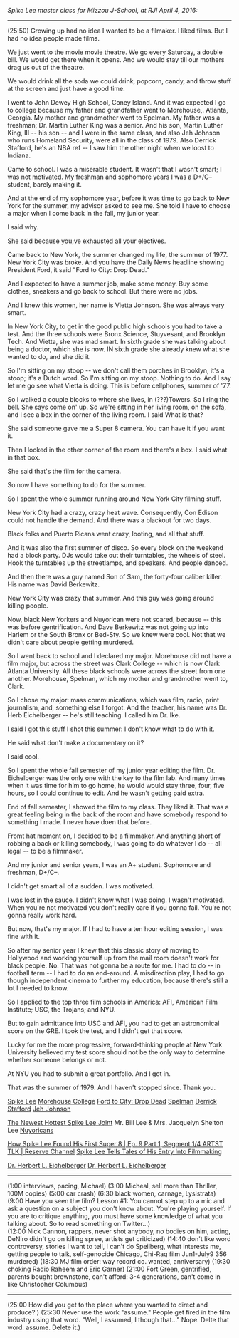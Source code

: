 *Spike Lee master class for Mizzou J-School, at RJI April 4, 2016:*


--------
(25:50) Growing up  had no idea I wanted to be a filmaker. I liked films. But I had no idea people made films.

We just went to the movie movie theatre. We go every Saturday, a double bill. We would get there when it opens. And we would stay till our mothers drag us out of the theatre.

We would drink all the soda we could drink, popcorn, candy, and throw stuff at the screen and just have a good time.

I went to John Dewey High School, Coney Island. And it was expected I go to college because my father and grandfather went to Morehouse,. Atlanta, Georgia. My mother and grandmother went to Spelman. My father was a freshman; Dr. Martin Luther King was a senior. And his son, Martin Luther King, III -- his son -- and I were in the same class, and also Jeh Johnson who runs Homeland Security, were all in the class of 1979. Also Derrick Stafford, he's an NBA ref -- I saw him the other night when we loost to Indiana.

Came to school. I was a miserable student. It wasn't that I wasn't smart; I was not motivated. My freshman and sophomore years I was a D+/C– student, barely making it.

And at the end of my  sophomore year, before it was time to go back to New York for the summer, my advisor asked to see me. She told I have to choose a major when I come back in the fall, my junior year.

I said why.

She said because you;ve exhausted all your electives.

Came back to New York, the summer changed my life, the summer of 1977. New York City was broke. And you have the Daily News headline showing  President Ford, it said "Ford to City: Drop Dead."

And I expected to have a summer job, make some money. Buy some clothes, sneakers and go back to school. But there were no jobs.

And I knew this women, her name is Vietta Johnson. She was always very smart.

In New York City, to get in the good public high schools you had to take a test. And the three schools were Bronx Science, Stuyvesant, and Brooklyn Tech. And Vietta, she was mad smart. In sixth grade she was talking about being a doctor, which she is now. IN sixth grade she already knew what she wanted to do, and she did it.

So I'm sitting on my stoop -- we don't call them porches in Brooklyn, it's a stoop; it's a Dutch word. So I'm sitting on my stoop. Nothing to do. And I say let me go see what Vietta is doing. This is before cellphones, summer of '77.

So I walked a couple blocks to where she lives, in (???)Towers. So I ring the bell. She says come on' up. So we're sitting in her living room, on the sofa, and I see a box in the corner of the living room. I said What is that?

She said someone gave me a Super 8 camera. You can have it if you want it.

Then I looked in the other corner of the room and there's a box. I said what in that box.

She said that's the film for the camera.

So now I have something to do for the summer.

So I spent the whole summer running around New York City filming stuff.

New York City had a crazy, crazy heat wave. Consequently, Con Edison could not handle the demand. And there was a blackout for two days.

Black folks and Puerto Ricans went crazy, looting, and all that stuff.

And it was also the first summer of disco. So every block on the weekend had a block party. DJs would take out their turntables, the wheels of steel. Hook the turntables up the streetlamps, and speakers. And people danced.

And then there was a guy named Son of Sam, the forty-four caliber killer. His name was David Berkewitz.

New York City was crazy that summer. And this guy was going around killing people.

Now, black New Yorkers and Nuyorican were not scared, because -- this was before gentrification. And Dave Berkewitz was not going up into Harlem or the South Bronx or Bed-Sty. So we knew were cool. Not that we didn't care about people getting murdered.

So I went back to school and I declared my major. Morehouse did not have a film major, but across the street was Clark College -- which is now Clark Atlanta University. All these black schools were across the street from one another. Morehouse, Spelman, which my mother and grandmother went to, Clark.

So I chose my major: mass communications, which was film, radio, print journalism, and, something else I forgot. And the teacher, his name was Dr. Herb Eichelberger -- he's still teaching. I called him Dr. Ike.

I said I got this stuff I shot this summer: I don't know what to do with it.

He said what don't make a documentary on it?

I said cool.

So I spent the whole fall semester of my junior year editing the film. Dr. Eichelberger was the only one with the key to the film lab. And many times when it was time for him to go home, he would would stay three, four, five hours, so I could continue to edit. And he wasn't getting paid extra.

End of fall semester, I showed the film to my class. They liked it. That was a great feeling being in the back of the room and have somebody respond to something I made. I never have doen that before.

Fromt hat moment on, I decided to be a filmmaker. And anything short of robbing a back or killing somebody, I was going to do whatever I do -- all legal -- to be a filmmaker.

And my junior and senior years, I was an A+ student. Sophomore and freshman, D+/C–.

I didn't get smart all of a sudden. I was motivated.

I was lost in the sauce. I didn't know what I was doing. I wasn't motivated. When you're not motivated you don't really care if you gonna fail. You're not gonna really work hard.

But now, that's my major. If I had to have a ten hour editing session, I was fine with it.

So after my senior year I knew that this classic story of moving to Hollywood and working yourself up from the mail room doesn't work for black people. No. That was not gonna be a route for me. I had to do -- in football term -- I had to do an end-around. A misdirection play, I had to go though independent cinema to further my education, because there's still a lot I needed to know.

So I applied to the top three film schools in America: AFI, American Film Institute; USC, the Trojans; and NYU.

But to gain admittance into USC and AFI, you had to get an astronomical score on the GRE. I took the test, and I didn't get that score.

Lucky for me the more progressive, forward-thinking people at New York University believed my test score should not be the only way to determine whether someone belongs or not.

At NYU you had to submit a great portfolio. And I got in.

That was the summer of 1979. And I haven't stopped since. Thank you.

[Spike Lee](https://en.wikipedia.org/wiki/Spike_Lee)
[Morehouse College](https://en.wikipedia.org/wiki/Morehouse_College)
[Ford to City: Drop Dead](http://www.nytimes.com/2006/12/28/nyregion/28veto.html)
[Spelman](https://en.wikipedia.org/wiki/Spelman_College)
[Derrick Stafford](http://www.basketball-refs.com/active-nba-referees/derrick-stafford/)
[Jeh Johnson](https://en.wikipedia.org/wiki/Jeh_Johnson)

[The Newest Hottest Spike Lee Joint](https://www.kickstarter.com/projects/spikelee/the-newest-hottest-spike-lee-joint/posts/567308)
Mr. Bill Lee & Mrs. Jacquelyn Shelton Lee
[Nuyoricans](https://en.wikipedia.org/wiki/Nuyorican)

[How Spike Lee Found His First Super 8 | Ep. 9 Part 1, Segment 1/4 ARTST TLK | Reserve Channel](https://www.youtube.com/watch?v=E1fzQHSr4bQ)
[Spike Lee Tells Tales of His Entry Into Filmmaking](http://www.hamilton.edu/news/story/spike-lee-regales-crowd-with-tales-of-growing-into-a-filmmaker)

[Dr. Herbert L. Eichelberger](http://rollingout.com/2007/08/23/dr-herbert-eichelberger-the-art-of-storytelling/)
[Dr. Herbert L. Eichelberger](http://www.cau.edu/directory/eichelberger-herbert.html)

--------
(1:00 interviews, pacing, Michael)
(3:00 Micheal, sell more than Thriller, 100M copies)
(5:00 car crash)
(6:30 black women, carnage, Lysistrata)
(9:00 Have you seen the film? Lesson #1: You cannot step up to a mic and ask a question on a subject you don't know about. You're playing yourself. If you are to critique anything, you must have some knowledge of what you talking about. So to read something on Twitter...)   
(12:00 Nick Cannon, rappers, never shot anybody, no bodies on him, acting, DeNiro didn't go on killing spree, artists get criticized)
(14:40 don't like word controversy, stories I want to tell, I can't do Speilberg, what interests me, getting people to talk, self-genocide Chicago, Chi-Raq film Jun1-July9 356 murdered)
(18:30 MJ film order: way record co. wanted, anniversary) 
(19:30 choking Radio Raheem and Eric Garner)
(21:00 Fort Green, gentrified, parents bought brownstone, can't afford: 3-4 generations, can't come in like Christopher Columbus)

--------
(25:00 How did you get to the place where you wanted to direct and produce? )
(25:30 Never use the work "assume." People get fired in the film industry using that word. "Well, I assumed, I though that..." Nope. Delte that word: assume. Delete it.)
